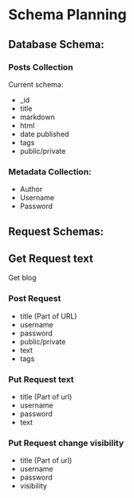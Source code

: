# Schema Planning

## Database Schema: 

### Posts Collection

Current schema:
* _id
* title 
* markdown
* html
* date published
* tags
* public/private

### Metadata Collection:
* Author
* Username
* Password

##  Request Schemas: 

## Get Request text

Get blog

### Post Request

* title (Part of URL)
* username
* password
* public/private
* text
* tags

### Put Request text
* title (Part of url)
* username
* password
* text

### Put Request change visibility 

* title (Part of url)
* username
* password
* visibility

